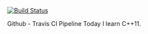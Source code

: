 [![Build Status](https://travis-ci.com/SIMCHEOL/til.cpp.svg?branch=main)](https://travis-ci.com/SIMCHEOL/til.cpp)

Github - Travis CI Pipeline
Today I learn C++11.
